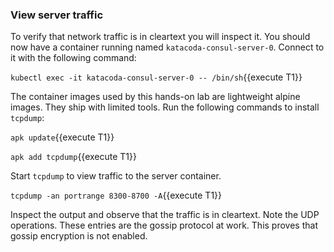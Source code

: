 ### View server traffic

To verify that network traffic is in cleartext you will inspect it.
You should now have a container running named `katacoda-consul-server-0`. Connect
to it with the following command:

`kubectl exec -it katacoda-consul-server-0 -- /bin/sh`{{execute T1}}

The container images used by this hands-on lab are lightweight alpine images. They ship with
limited tools. Run the following commands to install `tcpdump`:

`apk update`{{execute T1}}

`apk add tcpdump`{{execute T1}}

Start `tcpdump` to view traffic to the server container.

`tcpdump -an portrange 8300-8700 -A`{{execute T1}}

Inspect the output and observe that the traffic is in cleartext.
Note the UDP operations. These entries are the gossip protocol at work.
This proves that gossip encryption is not enabled.
